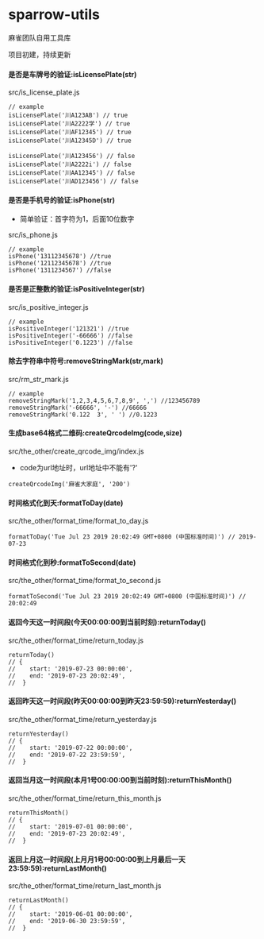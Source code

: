 # sparrow-utils

麻雀团队自用工具库

项目初建，持续更新

#### 是否是车牌号的验证:isLicensePlate(str)

src/is_license_plate.js

```
// example
isLicensePlate('川A123AB') // true
isLicensePlate('川A2222学') // true
isLicensePlate('川AF12345') // true
isLicensePlate('川A12345D') // true

isLicensePlate('川A123456') // false
isLicensePlate('川A2222i') // false
isLicensePlate('川AA12345') // false
isLicensePlate('川AD123456') // false
```

#### 是否是手机号的验证:isPhone(str)

- 简单验证：首字符为1，后面10位数字

src/is_phone.js

```
// example
isPhone('13112345678') //true
isPhone('12112345678') //true
isPhone('1311234567') //false
```

#### 是否是正整数的验证:isPositiveInteger(str)

src/is_positive_integer.js

```
// example
isPositiveInteger('121321') //true
isPositiveInteger('-66666') //false
isPositiveInteger('0.1223') //false
```

#### 除去字符串中符号:removeStringMark(str,mark)

src/rm_str_mark.js

```
// example
removeStringMark('1,2,3,4,5,6,7,8,9', ',') //123456789
removeStringMark('-66666', '-') //66666
removeStringMark('0.122  3', ' ') //0.1223
```

#### 生成base64格式二维码:createQrcodeImg(code,size)

src/the_other/create_qrcode_img/index.js

- code为url地址时，url地址中不能有'?'

```
createQrcodeImg('麻雀大家庭', '200')
```

#### 时间格式化到天:formatToDay(date)

src/the_other/format_time/format_to_day.js

```
formatToDay('Tue Jul 23 2019 20:02:49 GMT+0800 (中国标准时间)') // 2019-07-23
```

#### 时间格式化到秒:formatToSecond(date)

src/the_other/format_time/format_to_second.js

```
formatToSecond('Tue Jul 23 2019 20:02:49 GMT+0800 (中国标准时间)') // 20:02:49
```

#### 返回今天这一时间段(今天00:00:00到当前时刻):returnToday()

src/the_other/format_time/return_today.js

```
returnToday() 
// {
//    start: '2019-07-23 00:00:00',
//    end: '2019-07-23 20:02:49',
//  }
```

#### 返回昨天这一时间段(昨天00:00:00到昨天23:59:59):returnYesterday()

src/the_other/format_time/return_yesterday.js

```
returnYesterday() 
// {
//    start: '2019-07-22 00:00:00',
//    end: '2019-07-22 23:59:59',
//  }
```

#### 返回当月这一时间段(本月1号00:00:00到当前时刻):returnThisMonth()

src/the_other/format_time/return_this_month.js

```
returnThisMonth() 
// {
//    start: '2019-07-01 00:00:00',
//    end: '2019-07-23 20:02:49',
//  }
```

#### 返回上月这一时间段(上月月1号00:00:00到上月最后一天23:59:59):returnLastMonth()

src/the_other/format_time/return_last_month.js

```
returnLastMonth() 
// {
//    start: '2019-06-01 00:00:00',
//    end: '2019-06-30 23:59:59',
//  }
```
